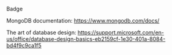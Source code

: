 Badge

MongoDB documentation: https://www.mongodb.com/docs/

The art of database design: https://support.microsoft.com/en-us/office/database-design-basics-eb2159cf-1e30-401a-8084-bd4f9c9ca1f5
